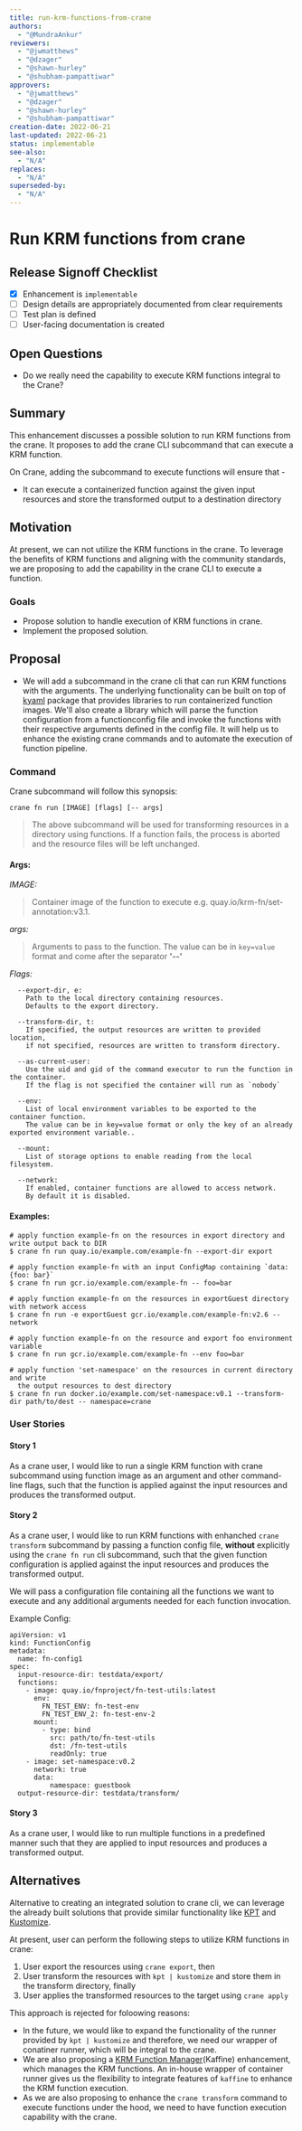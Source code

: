 ```yaml
---
title: run-krm-functions-from-crane
authors:
  - "@MundraAnkur"
reviewers:
  - "@jwmatthews" 
  - "@dzager"
  - "@shawn-hurley"
  - "@shubham-pampattiwar"
approvers:
  - "@jwmatthews" 
  - "@dzager"
  - "@shawn-hurley"
  - "@shubham-pampattiwar"
creation-date: 2022-06-21
last-updated: 2022-06-21
status: implementable
see-also:
  - "N/A"  
replaces:
  - "N/A"
superseded-by:
  - "N/A"
---
```


# Run KRM functions from crane

## Release Signoff Checklist

- [X] Enhancement is `implementable`
- [ ] Design details are appropriately documented from clear requirements
- [ ] Test plan is defined
- [ ] User-facing documentation is created

## Open Questions
- Do we really need the capability to execute KRM functions integral to the Crane?

## Summary
This enhancement discusses a possible solution to run KRM functions from the crane. It proposes to add the crane CLI subcommand that can execute a KRM function.

On Crane, adding the subcommand to execute functions will ensure that -
- It can execute a containerized function against the given input resources and store the transformed output to a destination directory

## Motivation
At present, we can not utilize the KRM functions in the crane. To leverage the benefits of KRM functions and aligning with the community standards, we are proposing to add the capability in the crane CLI to execute a function. 

### Goals

- Propose solution to handle execution of KRM functions in crane.
- Implement the proposed solution.
 

## Proposal
- We will add a subcommand in the crane cli that can run KRM functions with the arguments. The underlying functionality can be built on top of [kyaml](https://pkg.go.dev/sigs.k8s.io/kustomize/kyaml) package that provides libraries to run containerized function images. We'll also create a library which will parse the function configuration from a functionconfig file and invoke the functions with their respective arguments defined in the config file. It will help us to enhance the existing crane commands and to automate the execution of function pipeline.

### Command
Crane subcommand will follow this synopsis:
```
crane fn run [IMAGE] [flags] [-- args]
```
> The above subcommand will be used for transforming resources in a directory using functions. If a function fails, the process is aborted and the resource files will be left unchanged.
 
#### Args:
  *IMAGE:*
>	Container image of the function to execute e.g. quay.io/krm-fn/set-annotation:v3.1.
	
  *args:*
>	Arguments to pass to the function. The value can be in `key=value` format and come after the separator **'--'**

  *Flags:*
>

	  --export-dir, e:
	  	Path to the local directory containing resources. 
		Defaults to the export directory.
  	
	  --transform-dir, t:
		If specified, the output resources are written to provided location,
		if not specified, resources are written to transform directory.
		
	  --as-current-user:
		Use the uid and gid of the command executor to run the function in the container.
		If the flag is not specified the container will run as `nobody`
  
	  --env:
		List of local environment variables to be exported to the container function.
		The value can be in key=value format or only the key of an already exported environment variable..
  
	  --mount:
		List of storage options to enable reading from the local filesystem.
	  
	  --network:
		If enabled, container functions are allowed to access network.
		By default it is disabled.

#### Examples:

```
# apply function example-fn on the resources in export directory and write output back to DIR
$ crane fn run quay.io/example.com/example-fn --export-dir export
```

```
# apply function example-fn with an input ConfigMap containing `data: {foo: bar}`
$ crane fn run gcr.io/example.com/example-fn -- foo=bar
```

```
# apply function example-fn on the resources in exportGuest directory with network access
$ crane fn run -e exportGuest gcr.io/example.com/example-fn:v2.6 --network
```

```
# apply function example-fn on the resource and export foo environment variable
$ crane fn run gcr.io/example.com/example-fn --env foo=bar
```

```
# apply function 'set-namespace' on the resources in current directory and write
  the output resources to dest directory
$ crane fn run docker.io/example.com/set-namespace:v0.1 --transform-dir path/to/dest -- namespace=crane
```

### User Stories

#### Story 1
As a crane user, I would like to run a single KRM function with crane subcommand using function image as an argument and other command-line flags, such that the function is applied against the input resources and produces the transformed output. 

#### Story 2
As a crane user, I would like to run KRM functions with enhanched ```crane transform``` subcommand by passing a function config file, **without** explicitly using the ```crane fn run``` cli subcommand, such that the given function configuration is applied against the input resources and produces the transformed output.

We will pass a configuration file containing all the functions we want to execute and any additional arguments needed for each function invocation.

Example Config:
```
apiVersion: v1
kind: FunctionConfig
metadata:
  name: fn-config1
spec:
  input-resource-dir: testdata/export/
  functions:
    - image: quay.io/fnproject/fn-test-utils:latest
      env:
        FN_TEST_ENV: fn-test-env
        FN_TEST_ENV_2: fn-test-env-2
      mount:
        - type: bind
          src: path/to/fn-test-utils
          dst: /fn-test-utils
          readOnly: true
    - image: set-namespace:v0.2
      network: true
      data:
          namespace: guestbook
  output-resource-dir: testdata/transform/
```

#### Story 3
As a crane user, I would like to run multiple functions in a predefined manner such that they are applied to input resources and produces a transformed output.


## Alternatives
Alternative to creating an integrated solution to crane cli, we can leverage the already built solutions that provide similar functionality like [KPT](https://github.com/GoogleContainerTools/kpt) and [Kustomize](https://github.com/kubernetes-sigs/kustomize).

At present, user can perform the following steps to utilize KRM functions in crane:
 1. User export the resources using `crane export`, then 
 2. User transform the resources with `kpt | kustomize`  and store them in the transform directory, finally
 3. User applies the transformed resources to the target using `crane apply`
  
This approach is rejected for foloowing reasons:
- In the future, we would like to expand the functionality of the runner provided by ```kpt | kustomize``` and therefore, we need our wrapper of conatiner runner, which will be integral to the crane.
- We are also proposing a [KRM Function Manager](https://github.com/konveyor/enhancements/pull/73)(Kaffine) enhancement, which manages the KRM functions. An in-house wrapper of container runner gives us the flexibility to integrate features of ```kaffine``` to enhance the KRM function execution.
- As we are also proposing to enhance the ```crane transform``` command to execute functions under the hood, we need to have function execution capability with the crane.
